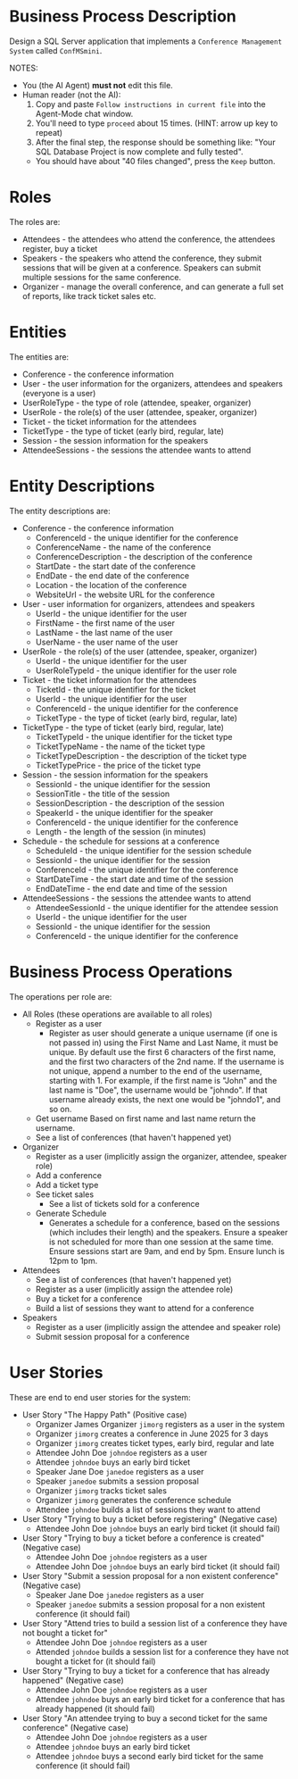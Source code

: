 # Business Process Description

Design a SQL Server application that implements a `Conference Management System` called `ConfMSmini`.

NOTES: 
- You (the AI Agent) **must not** edit this file.
- Human reader (not the AI):
  1. Copy and paste `Follow instructions in current file` into the Agent-Mode chat window.
  2. You'll need to type `proceed` about 15 times. (HINT: arrow up key to repeat)
  3. After the final step, the response should be something like: "Your SQL Database Project is now complete and fully tested".  
    - You should have about "40 files changed", press the `Keep` button.

# Roles

The roles are:

- Attendees - the attendees who attend the conference, the attendees register, buy a ticket
- Speakers - the speakers who attend the conference, they submit sessions that will be given at a conference.  Speakers can submit multiple sessions for the same conference.
- Organizer - manage the overall conference, and can generate a full set of reports, like track ticket sales etc.

# Entities

The entities are:

- Conference - the conference information
- User - the user information for the organizers, attendees and speakers (everyone is a user)
- UserRoleType - the type of role (attendee, speaker, organizer)
- UserRole - the role(s) of the user (attendee, speaker, organizer)
- Ticket - the ticket information for the attendees
- TicketType - the type of ticket (early bird, regular, late)
- Session - the session information for the speakers
- AttendeeSessions - the sessions the attendee wants to attend

# Entity Descriptions

The entity descriptions are:

- Conference - the conference information
  - ConferenceId - the unique identifier for the conference
  - ConferenceName - the name of the conference
  - ConferenceDescription - the description of the conference
  - StartDate - the start date of the conference
  - EndDate - the end date of the conference
  - Location - the location of the conference
  - WebsiteUrl - the website URL for the conference
- User - user information for organizers, attendees and speakers
  - UserId - the unique identifier for the user
  - FirstName - the first name of the user
  - LastName - the last name of the user
  - UserName - the user name of the user
- UserRole - the role(s) of the user (attendee, speaker, organizer)
  - UserId - the unique identifier for the user
  - UserRoleTypeId - the unique identifier for the user role
- Ticket - the ticket information for the attendees
  - TicketId - the unique identifier for the ticket
  - UserId - the unique identifier for the user
  - ConferenceId - the unique identifier for the conference
  - TicketType - the type of ticket (early bird, regular, late)
- TicketType - the type of ticket (early bird, regular, late)
  - TicketTypeId - the unique identifier for the ticket type
  - TicketTypeName - the name of the ticket type
  - TicketTypeDescription - the description of the ticket type
  - TicketTypePrice - the price of the ticket type
- Session - the session information for the speakers
  - SessionId - the unique identifier for the session
  - SessionTitle - the title of the session
  - SessionDescription - the description of the session
  - SpeakerId - the unique identifier for the speaker
  - ConferenceId - the unique identifier for the conference
  - Length - the length of the session (in minutes)
- Schedule - the schedule for sessions at a conference
  - ScheduleId - the unique identifier for the session schedule
  - SessionId - the unique identifier for the session
  - ConferenceId - the unique identifier for the conference
  - StartDateTime - the start date and time of the session
  - EndDateTime - the end date and time of the session
- AttendeeSessions - the sessions the attendee wants to attend
  - AttendeeSessionId - the unique identifier for the attendee session
  - UserId - the unique identifier for the user
  - SessionId - the unique identifier for the session
  - ConferenceId - the unique identifier for the conference

# Business Process Operations

The operations per role are:

- All Roles (these operations are available to all roles)
  - Register as a user
    - Register as user should generate a unique username (if one is not passed in) using the First Name and Last Name, it must be unique.  By default use the first 6 characters of the first name, and the first two characters of the 2nd name.  If the username is not unique, append a number to the end of the username, starting with 1.  For example, if the first name is "John" and the last name is "Doe", the username would be "johndo".  If that username already exists, the next one would be "johndo1", and so on.
  - Get username
    Based on first name and last name return the username.
  - See a list of conferences (that haven't happened yet)
- Organizer
  - Register as a user (implicitly assign the organizer, attendee, speaker role)
  - Add a conference
  - Add a ticket type
  - See ticket sales
    - See a list of tickets sold for a conference
  - Generate Schedule
    - Generates a schedule for a conference, based on the sessions (which includes their length) and the speakers. Ensure a speaker is not scheduled for more than one session at the same time.  Ensure sessions start are 9am, and end by 5pm.  Ensure lunch is 12pm to 1pm.
- Attendees
  - See a list of conferences (that haven't happened yet)
  - Register as a user (implicitly assign the attendee role)
  - Buy a ticket for a conference
  - Build a list of sessions they want to attend for a conference
- Speakers
  - Register as a user (implicitly assign the attendee and speaker role)
  - Submit session proposal for a conference

# User Stories

These are end to end user stories for the system:

- User Story "The Happy Path" (Positive case)
  - Organizer James Organizer `jimorg` registers as a user in the system
  - Organizer `jimorg` creates a conference in June 2025 for 3 days
  - Organizer `jimorg` creates ticket types, early bird, regular and late
  - Attendee John Doe `johndoe` registers as a user
  - Attendee `johndoe` buys an early bird ticket
  - Speaker Jane Doe `janedoe` registers as a user
  - Speaker `janedoe` submits a session proposal 
  - Organizer `jimorg` tracks ticket sales
  - Organizer `jimorg` generates the conference schedule
  - Attendee `johndoe` builds a list of sessions they want to attend
- User Story "Trying to buy a ticket before registering" (Negative case)
  - Attendee John Doe `johndoe` buys an early bird ticket (it should fail)
- User Story "Trying to buy a ticket before a conference is created"  (Negative case)
  - Attendee John Doe `johndoe` registers as a user
  - Attendee John Doe `johndoe` buys an early bird ticket (it should fail)
- User Story "Submit a session proposal for a non existent conference" (Negative case)
  - Speaker Jane Doe `janedoe` registers as a user
  - Speaker `janedoe` submits a session proposal for a non existent conference (it should fail)
- User Story "Attend tries to build a session list of a conference they have not bought a ticket for"
  - Attendee John Doe `johndoe` registers as a user
  - Attended `johndoe` builds a session list for a conference they have not bought a ticket for (it should fail) 
- User Story "Trying to buy a ticket for a conference that has already happened" (Negative case)
  - Attendee John Doe `johndoe` registers as a user
  - Attendee `johndoe` buys an early bird ticket for a conference that has already happened (it should fail)
- User Story "An attendee trying to buy a second ticket for the same conference" (Negative case)
  - Attendee John Doe `johndoe` registers as a user
  - Attendee `johndoe` buys an early bird ticket
  - Attendee `johndoe` buys a second early bird ticket for the same conference (it should fail)
